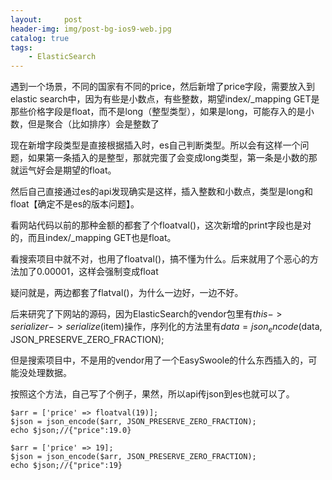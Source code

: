 ```yaml
---
layout:     post
header-img: img/post-bg-ios9-web.jpg
catalog: true
tags:
    - ElasticSearch
---
```


遇到一个场景，不同的国家有不同的price，然后新增了price字段，需要放入到elastic search中，因为有些是小数点，有些整数，期望index/_mapping GET是那些价格字段是float，而不是long（整型类型），如果是long，可能存入的是小数，但是聚合（比如排序）会是整数了

现在新增字段类型是直接根据插入时，es自己判断类型。所以会有这样一个问题，如果第一条插入的是整型，那就完蛋了会变成long类型，第一条是小数的那就运气好会是期望的float。

然后自己直接通过es的api发现确实是这样，插入整数和小数点，类型是long和float【确定不是es的版本问题】。



看网站代码以前的那种金额的都套了个floatval()，这次新增的print字段也是对的，而且index/_mapping GET也是float。

看搜索项目中就不对，也用了floatval()，搞不懂为什么。后来就用了个恶心的方法加了0.00001，这样会强制变成float

疑问就是，两边都套了flatval()，为什么一边好，一边不好。



后来研究了下网站的源码，因为ElasticSearch的vendor包里有$this->serializer->serialize($item)操作，序列化的方法里有$data = json_encode($data, JSON_PRESERVE_ZERO_FRACTION);

但是搜索项目中，不是用的vendor用了一个EasySwoole的什么东西插入的，可能没处理数据。


按照这个方法，自己写了个例子，果然，所以api传json到es也就可以了。

```
$arr = ['price' => floatval(19)];
$json = json_encode($arr, JSON_PRESERVE_ZERO_FRACTION);
echo $json;//{"price":19.0}

$arr = ['price' => 19];
$json = json_encode($arr, JSON_PRESERVE_ZERO_FRACTION);
echo $json;//{"price":19}
```